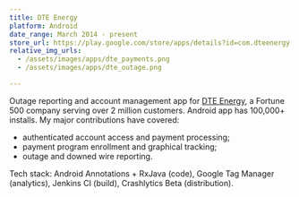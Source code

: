 ```yaml
---
title: DTE Energy
platform: Android
date_range: March 2014 - present
store_url: https://play.google.com/store/apps/details?id=com.dteenergy.mydte&hl=en
relative_img_urls:
  - /assets/images/apps/dte_payments.png
  - /assets/images/apps/dte_outage.png

---
```


Outage reporting and account management app for [DTE Energy](http://www.dteenergy.com), a Fortune 500 company serving over 2 million customers. Android app has 100,000+ installs. My major contributions have covered:

* authenticated account access and payment processing;
* payment program enrollment and graphical tracking;
* outage and downed wire reporting.

Tech stack: Android Annotations + RxJava (code), Google Tag Manager (analytics), Jenkins CI (build), Crashlytics Beta (distribution).